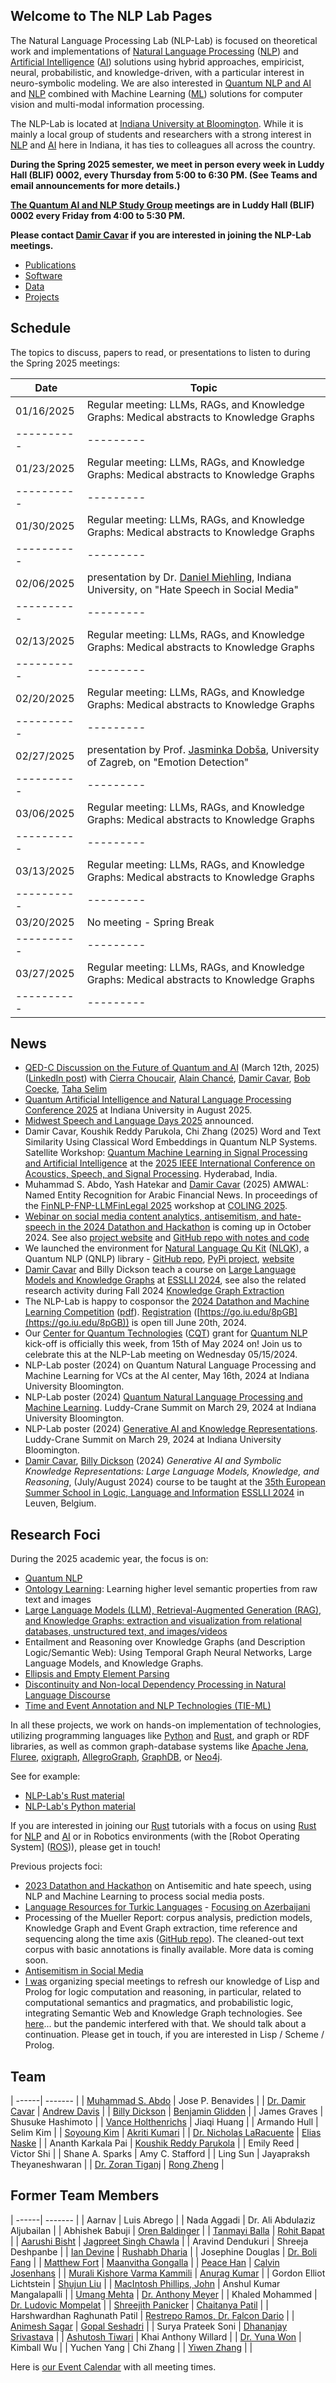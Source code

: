 ## Welcome to The NLP Lab Pages

The Natural Language Processing Lab (NLP-Lab) is focused on theoretical work and implementations of [Natural Language Processing] ([NLP]) and [Artificial Intelligence] ([AI]) solutions using hybrid approaches, empiricist, neural, probabilistic, and knowledge-driven, with a particular interest in neuro-symbolic modeling. We are also interested in [Quantum NLP and AI](https://nlp-lab.org/quantumnlp/) and [NLP] combined with Machine Learning ([ML]) solutions for computer vision and multi-modal information processing.

The NLP-Lab is located at [Indiana University at Bloomington](https://iu.edu/). While it is mainly a local group of students and researchers with a strong interest in [NLP] and [AI] here in Indiana, it has ties to colleagues all across the country.

**During the Spring 2025 semester, we meet in person every week in Luddy Hall (BLIF) 0002, every Thursday from 5:00 to 6:30 PM. (See Teams and email announcements for more details.)**

**[The Quantum AI and NLP Study Group](https://nlp-lab.org/quantumnlp/) meetings are in Luddy Hall (BLIF) 0002 every Friday from 4:00 to 5:30 PM.**

**Please contact [Damir Cavar] if you are interested in joining the NLP-Lab meetings.**


- [Publications](/publications)
- [Software](/software)
- [Data](/data)
- [Projects](/projects)


## Schedule

The topics to discuss, papers to read, or presentations to listen to during the Spring 2025 meetings:

| **Date**   | **Topic** |
| ---------- | --------- |
| 01/16/2025 | Regular meeting: LLMs, RAGs, and Knowledge Graphs: Medical abstracts to Knowledge Graphs |
| ---------- | --------- |
| 01/23/2025 | Regular meeting: LLMs, RAGs, and Knowledge Graphs: Medical abstracts to Knowledge Graphs |
| ---------- | --------- |
| 01/30/2025 | Regular meeting: LLMs, RAGs, and Knowledge Graphs: Medical abstracts to Knowledge Graphs |
| ---------- | --------- |
| 02/06/2025 | presentation by Dr. [Daniel Miehling](https://www.linkedin.com/in/daniel-miehling-9aa91a337/), Indiana University, on "Hate Speech in Social Media" |
| ---------- | --------- |
| 02/13/2025 | Regular meeting: LLMs, RAGs, and Knowledge Graphs: Medical abstracts to Knowledge Graphs |
| ---------- | --------- |
| 02/20/2025 | Regular meeting: LLMs, RAGs, and Knowledge Graphs: Medical abstracts to Knowledge Graphs |
| ---------- | --------- |
| 02/27/2025 | presentation by Prof. [Jasminka Dobša](https://www.foi.unizg.hr/en/staff/jasminka.dobsa), University of Zagreb, on "Emotion Detection" |
| ---------- | --------- |
| 03/06/2025 | Regular meeting: LLMs, RAGs, and Knowledge Graphs: Medical abstracts to Knowledge Graphs |
| ---------- | --------- |
| 03/13/2025 | Regular meeting: LLMs, RAGs, and Knowledge Graphs: Medical abstracts to Knowledge Graphs |
| ---------- | --------- |
| 03/20/2025 | No meeting - Spring Break |
| ---------- | --------- |
| 03/27/2025 | Regular meeting: LLMs, RAGs, and Knowledge Graphs: Medical abstracts to Knowledge Graphs |
| ---------- | --------- |



## News

- [QED-C Discussion on the Future of Quantum and AI](https://sri.zoomgov.com/webinar/register/9717374933023/WN_7AME7O63SZ6EhYan91HoRg#/registration) (March 12th, 2025) ([LinkedIn post](https://www.linkedin.com/posts/qedc_last-call-to-join-us-on-wednesday-march-activity-7304954073571549184-YCZe?utm_source=share&utm_medium=member_desktop&rcm=ACoAAAv4XMUBX2S08vo53W0sGUSFpw814QpqqBs)) with [Cierra Choucair](https://www.linkedin.com/in/cierra-lunde/), [Alain Chancé](https://www.linkedin.com/in/alainchance/), [Damir Cavar](https://damir.cavar.me/), [Bob Coecke](https://www.linkedin.com/in/bob-coecke-9389627/), [Taha Selim](https://www.linkedin.com/in/tiselim/)
- [Quantum Artificial Intelligence and Natural Language Processing Conference 2025](https://qnlp.ai/) at Indiana University in August 2025.
- [Midwest Speech and Language Days 2025](https://nlp.nd.edu/msld25/) announced.
- Damir Cavar, Koushik Reddy Parukola, Chi Zhang (2025) Word and Text Similarity Using Classical Word Embeddings in Quantum NLP Systems. Satellite Workshop: [Quantum Machine Learning in Signal Processing and Artificial Intelligence](https://sites.google.com/view/qmlicassp2025/home) at the [2025 IEEE International Conference on Acoustics, Speech, and Signal Processing](https://2025.ieeeicassp.org/). Hyderabad, India.
- Muhammad S. Abdo, Yash Hatekar and [Damir Cavar] (2025) AMWAL: Named Entity Recognition for Arabic Financial News. In proceedings of the [FinNLP-FNP-LLMFinLegal 2025](https://sites.google.com/nlg.csie.ntu.edu.tw/finnlp-fnp-llmfinlegal/home) workshop at [COLING 2025](https://coling2025.org/).
- [Webinar on social media content analytics, antisemitism, and hate-speech in the 2024 Datathon and Hackathon](https://isca.indiana.edu/conferences/webinars/2024-webinars/10-20-24_datathon.html) is coming up in October 2024. See also [project website](/antisemitism) and [GitHub repo with notes and code](https://github.com/AnnotationPortal/DatathonandHackathon.github.io)
- We launched the environment for [Natural Language Qu Kit](https://nlqk.ai/) ([NLQK](https://nlqk.ai/)), a Quantum NLP (QNLP) library - [GitHub repo](https://github.com/dcavar/nlqk), [PyPi project](https://pypi.org/project/nlqk/), [website](https://nlqk.ai/)
- [Damir Cavar] and Billy Dickson teach a course on [Large Language Models and Knowledge Graphs](https://damir.cavar.me/ESSLLI24_LLM_KG.github.io/) at [ESSLLI 2024](https://2024.esslli.eu/), see also the related research activity during Fall 2024 [Knowledge Graph Extraction](/kgextraction)
- The NLP-Lab is happy to cosponsor the [2024 Datathon and Machine Learning Competition](/assets/img/DML_2024_Flyer.png) ([pdf](/assets/img/DML_2024_Flyer.pdf)). [Registration](https://go.iu.edu/8pGB) ([https://go.iu.edu/8pGB](https://go.iu.edu/8pGB)) is open till June 20th, 2024.
- Our [Center for Quantum Technologies](https://www.purdue.edu/cqt/index.php) ([CQT](https://www.purdue.edu/cqt/index.php)) grant for [Quantum NLP](https://nlp-lab.org/quantumnlp/) kick-off is officially this week, from 15th of May 2024 on! Join us to celebrate this at the NLP-Lab meeting on Wednesday 05/15/2024.
- NLP-Lab poster (2024) on Quantum Natural Language Processing and Machine Learning for VCs at the AI center, May 16th, 2024 at Indiana University Bloomington.
- NLP-Lab poster (2024) [Quantum Natural Language Processing and Machine Learning](/publications/NLP_Lab_Quantum_Poster_2024.pdf). Luddy-Crane Summit on March 29, 2024 at Indiana University Bloomington.
- NLP-Lab poster (2024) [Generative AI and Knowledge Representations](/publications/NLP_Lab_LLM_KG_Poster_2024.pdf). Luddy-Crane Summit on March 29, 2024 at Indiana University Bloomington.
- [Damir Cavar], [Billy Dickson](https://www.linkedin.com/in/billy-dickson/) (2024) *Generative AI and Symbolic Knowledge Representations: Large Language Models, Knowledge, and Reasoning*, (July/August 2024) course to be taught at the [35th European Summer School in Logic, Language and Information](https://2024.esslli.eu/) [ESSLLI 2024](https://2024.esslli.eu/) in Leuven, Belgium.


## Research Foci

During the 2025 academic year, the focus is on:

- [Quantum NLP](/quantumnlp)
- [Ontology Learning](/ontology_learning): Learning higher level semantic properties from raw text and images
- [Large Language Models (LLM), Retrieval-Augmented Generation (RAG), and Knowledge Graphs: extraction and visualization from relational databases, unstructured text, and images/videos](/kgextraction)
- Entailment and Reasoning over Knowledge Graphs (and Description Logic/Semantic Web): Using Temporal Graph Neural Networks, Large Language Models, and Knowledge Graphs.
- [Ellipsis and Empty Element Parsing](/ellipsis)
- [Discontinuity and Non-local Dependency Processing in Natural Language Discourse](/discontinuities)
- [Time and Event Annotation and NLP Technologies (TIE-ML)](/timeevents)

In all these projects, we work on hands-on implementation of technologies, utilizing programming languages like [Python] and [Rust], and graph or RDF libraries, as well as common graph-database systems like [Apache Jena], [Fluree], [oxigraph], [AllegroGraph], [GraphDB], or [Neo4j].

See for example:

- [NLP-Lab's Rust material](/rust)
- [NLP-Lab's Python material](/software)

If you are interested in joining our [Rust] tutorials with a focus on using [Rust] for [NLP] and [AI] or in Robotics environments (with the [Robot Operating System] ([ROS])), please get in touch!


Previous projects foci:

- [2023 Datathon and Hackathon](https://isca.indiana.edu/publication-research/social-media-project/datathon-2023/index.html) on Antisemitic and hate speech, using NLP and Machine Learning to process social media posts.
- [Language Resources for Turkic Languages](/turkic) - [Focusing on Azerbaijani](/turkic)
- Processing of the Mueller Report: corpus analysis, prediction models, Knowledge Graph and Event Graph extraction, time reference and sequencing along the time axis ([GitHub repo](https://github.com/SemiringInc/Mueller-Report-Corpus)). The cleaned-out text corpus with basic annotations is finally available. More data is coming soon.
- [Antisemitism in Social Media](/antisemitism)
- [I was](https://www.linkedin.com/in/damircavar/) organizing special meetings to refresh our knowledge of Lisp and Prolog for logic computation and reasoning, in particular, related to computational semantics and pragmatics, and probabilistic logic, integrating Semantic Web and Knowledge Graph technologies. See [here](http://damir.cavar.me/2020-01-23-Knowledge_Representation_and_Reasoning_for_AI_using_Lisp_Prolog)... but the pandemic interfered with that. We should talk about a continuation. Please get in touch, if you are interested in Lisp / Scheme / Prolog.


## Team

| ------| ------- |
| [Muhammad S. Abdo](https://www.linkedin.com/in/muhsabrys/) | Jose P. Benavides |
| [Dr. Damir Cavar](http://damir.cavar.me/) | [Andrew Davis](https://www.linkedin.com/in/adavis94/) |
| [Billy Dickson](https://www.linkedin.com/in/billy-dickson/) | [Benjamin Glidden](https://www.linkedin.com/in/benjamin-glidden/) |
| James Graves | Shusuke Hashimoto |
| [Vance Holthenrichs](https://russian.indiana.edu/about/instructors/holthenrichs-van.html) | Jiaqi Huang |
| Armando Hull | Selim Kim |
| [Soyoung Kim](https://linguistics.indiana.edu/about/graduate-students/kim-soyoung.html) | [Akriti Kumari](https://www.linkedin.com/in/akriti-kumari-321362218/) |
| [Dr. Nicholas LaRacuente](https://www.linkedin.com/in/nicklaracuente/) | [Elias Naske](https://www.linkedin.com/in/elias-naske/) |
| Ananth Karkala Pai | [Koushik Reddy Parukola](https://www.linkedin.com/in/koushik-reddy-parukola/) |
| Emily Reed | Victor Shi |
| Shane A. Sparks | Amy C. Stafford |
| Ling Sun | Jayapraksh Theyaneshwaran |
| [Dr. Zoran Tiganj](https://homes.luddy.indiana.edu/ztiganj/) | [Rong Zheng](https://psych.indiana.edu/directory/graduate-students/zheng-rong.html) |

## Former Team Members

| ------| ------- |
|  Aarnav | Luis Abrego |
| Nada Aggadi | Dr. Ali Abdulaziz Aljubailan |
| Abhishek Babuji | [Oren Baldinger](https://github.com/orenbaldinger) |
| [Tanmayi Balla](https://www.linkedin.com/in/tanmayiballa) | [Rohit Bapat](https://github.com/rohitbapat/) |
| [Aarushi Bisht](https://github.com/aarushiibisht) | [Jagpreet Singh Chawla](https://github.com/jagpreetschawla) |
| Aravind Dendukuri | Shreeja Deshpanbe |
| [Ian Devine](https://www.linkedin.com/in/ian-devine-2002/) | [Rushabh Dharia](https://github.com/rushabhdharia) |
| Josephine Douglas | [Dr. Boli Fang](https://github.com/blf11139) |
| [Matthew Fort](https://www.linkedin.com/in/matthew-fort-07b802236/) | [Maanvitha Gongalla](https://github.com/maanvithag) |
| [Peace Han](https://github.com/P-eaceHan) | [Calvin Josenhans](https://halflinghelper.github.io/) |
| [Murali Kishore Varma Kammili](https://github.com/mkvk) | [Anurag Kumar](https://github.com/anuragkumar95) |
| Gordon Elliot Lichtstein | [Shujun Liu](https://github.com/liu-shuj/) |
| [MacIntosh Phillips, John](https://github.com/jackp1377) | Anshul Kumar Mangalapalli |
| [Umang Mehta](https://umangrmehta.github.io/) | [Dr. Anthony Meyer](https://www.linkedin.com/in/antmeyer408/) |
| Khaled Mohammed | [Dr. Ludovic Mompelat](https://www.linkedin.com/in/ludovic-mompelat-8a1960b8/) |
| [Shreejith Panicker](https://skpanick.github.io/) | [Chaitanya Patil](https://github.com/Chaitz333) |
| Harshwardhan Raghunath Patil | [Restrepo Ramos, Dr. Falcon Dario](https://www.linkedin.com/in/falcon-restrepo-ramos-657b74203/) |
| [Animesh Sagar](https://github.com/animeshsagar) | [Gopal Seshadri](https://github.com/GopalSeshadri) |
| Surya Prateek Soni | [Dhananjay Srivastava](https://www.linkedin.com/in/dhananjay-srivastava/) |
| [Ashutosh Tiwari](https://www.linkedin.com/in/ashutosh--tiwari/) | Khai Anthony Willard |
| [Dr. Yuna Won](http://www.yunawon.net) | Kimball Wu |
| Yuchen Yang | Chi Zhang |
| [Yiwen Zhang](https://github.com/yiwenzh29) |  |

<!-- <iframe src="https://map.concept3d.com/?id=951#!m/241411" width="100%" height="450" frameBorder="0" scrolling="no" border="0" style="border:0px solid #fff; margin:0; padding:0;"></iframe> -->


Here is [our Event Calendar](https://calendar.google.com/calendar/embed?src=3h9o18o7i82tjmmt5q2j3qgkj8%40group.calendar.google.com&ctz=America%2FNew_York) with all meeting times.


[Damir Cavar]: http://damir.cavar.me/ "Damir Cavar"
[Dr. Damir Cavar]: https://luddy.indiana.edu/contact/profile/?Damir_Cavar "Damir Cavar"
[Fluree]: https://flur.ee/ "Fluree"
[Python]: https://www.python.org/ "Python"
[Rust]: https://www.rust-lang.org/ "Rust Language"
[AllegroGraph]: https://allegrograph.com/ "AllegroGraph"
[GraphDB]: https://www.ontotext.com/products/graphdb/ "GraphDB"
[Neo4j]: https://neo4j.com/ "Neo4j"
[Apache Jena]: https://jena.apache.org/ "Apache Jena"
[oxigraph]: https://github.com/oxigraph/ "oxigraph"
[NLP]: https://en.wikipedia.org/wiki/Natural_language_processing "Natural Language Processing"
[Natural Language Processing]: https://en.wikipedia.org/wiki/Natural_language_processing "Natural Language Processing"
[AI]: https://en.wikipedia.org/wiki/Artificial_intelligence "Artificial Intelligence"
[Artificial Intelligence]: https://en.wikipedia.org/wiki/Artificial_intelligence "Artificial Intelligence"
[ML]: https://en.wikipedia.org/wiki/Machine_learning "Machine Learning"
[Machine Learning]: https://en.wikipedia.org/wiki/Machine_learning "Machine Learning"
[ROS]: https://www.ros.org/ "Robot Operating System"
[Robot Ooperating System]: https://www.ros.org/ "Robot Operating System"
